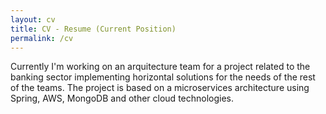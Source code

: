 ```yaml
---
layout: cv
title: CV - Resume (Current Position)
permalink: /cv
---
```


Currently I'm working on an arquitecture team for a project related to the banking sector implementing horizontal solutions for the needs of the rest of the teams. The project is based on a microservices architecture using Spring, AWS, MongoDB and other cloud technologies.



